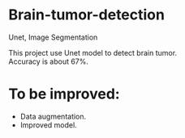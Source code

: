 # Brain-tumor-detection
Unet, Image Segmentation

This project use Unet model to detect brain tumor.  
Accuracy is about 67%.

# To be improved:
- Data augmentation.
- Improved model.